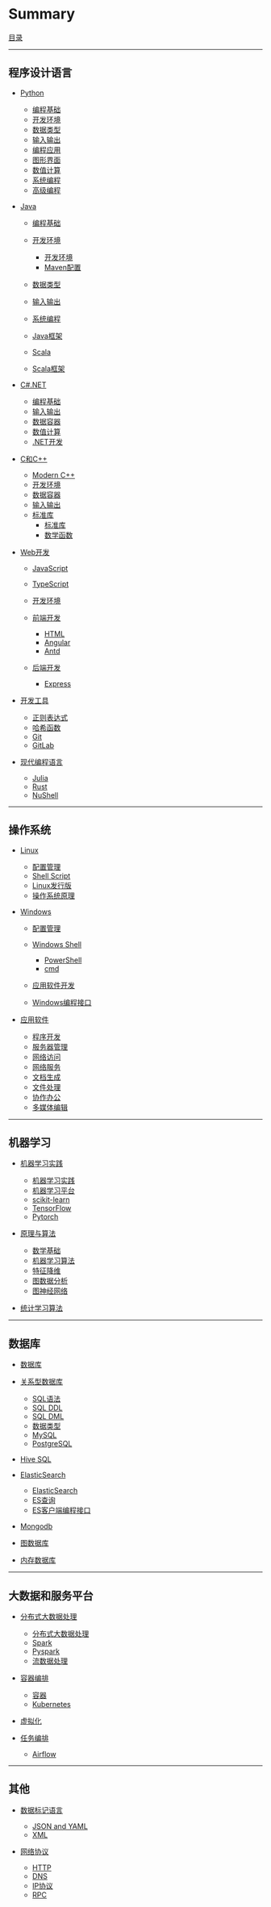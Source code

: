 # Summary

[目录](index.md)

---

## 程序设计语言

- [Python]()
  - [编程基础](./Python/Python编程基础.md)
  - [开发环境](./Python/Python开发环境.md)
  - [数据类型](./Python/Python数据类型.md)
  - [输入输出](./Python/Python输入输出.md)
  - [编程应用](./Python/Python编程应用.md)
  - [图形界面](./Python/Python图形界面.md)
  - [数值计算](./Python/Python数值计算.md)
  - [系统编程](./Python/Python系统编程.md)
  - [高级编程](./Python/Python高级编程.md)

- [Java]()
  - [编程基础](./Java/Java编程基础.md)
  - [开发环境](./Java/Java开发环境.md)
    - [开发环境](./Java/Java开发环境.md)
    - [Maven配置](./Java/Maven%20POM.md)

  - [数据类型](./Java/Java数据类型.md)
  - [输入输出](./Java/Java输入输出.md)
  - [系统编程](./Java/Java系统编程.md)
  - [Java框架](./Java/JavaFrameworks.md)
  - [Scala](./Java/Scala.md)
  - [Scala框架](./Java/ScalaFrameworks.md)

- [C#.NET]()
  - [编程基础](./CSharp.NET/CSharp编程基础.md)
  - [输入输出](./CSharp.NET/CSharp输入输出.md)
  - [数据容器](./CSharp.NET/CSharp数据容器.md)
  - [数值计算](./CSharp.NET/CSharp数值计算.md)
  - [.NET开发](./CSharp.NET/dotnet开发.md)

- [C和C++]()
  - [Modern C++](./CC++/Modern%20C++.md)
  - [开发环境](./CC++/C++开发环境.md)
  - [数据容器](./CC++/C++容器.md)
  - [输入输出](./CC++/输入输出.md)
  - [标准库](./CC++/标准库函数.md)
    - [标准库](./CC++/标准库函数.md)
    - [数学函数](./CC++/数学函数.md)

- [Web开发]()
  - [JavaScript](./JavaScript/JavaScript.md)
  - [TypeScript](./JavaScript/TypeScript.md)
  - [开发环境](./JavaScript/JavaScript开发环境.md)
  - [前端开发]()
    - [HTML](./数据交换语言/HTML.md)
    - [Angular](./JavaScript/Angular.md)
    - [Antd](./JavaScript/AntdPro.md)

  - [后端开发]()
    - [Express](./JavaScript/Express.md)

- [开发工具]()
  - [正则表达式](./笔记/正则表达式.md)
  - [哈希函数](./笔记/哈希函数.md)
  - [Git](./开发环境/git.md)
  - [GitLab](./开发环境/gitlab-cicd.md)

- [现代编程语言]()
  - [Julia](./NewLang/Julia/Julia%20Language.md)
  - [Rust](./NewLang/Rust/rust.md)
  - [NuShell](./NewLang/Nushell.md)

---

## 操作系统

- [Linux]()
  - [配置管理](./Linux/Linux配置和管理.md)
  - [Shell Script](./Linux/Linux-Shell.md)
  - [Linux发行版](./Linux/Linux发行版.md)
  - [操作系统原理](./Linux/操作系统原理.md)

- [Windows]()
  - [配置管理](./Windows/Windows配置管理.md)
  - [Windows Shell]()
    - [PowerShell](./Windows/Windows%20Shell.md)
    - [cmd](./Windows/cmd.md)

  - [应用软件开发](./Windows/Windows%20Applications.md)
  - [Windows编程接口](./Windows/Windows%20API.md)

- [应用软件]()
  - [程序开发](./应用软件/程序开发软件.md)
  - [服务器管理](./应用软件/服务器管理软件.md)
  - [网络访问](./应用软件/网络访问软件.md)
  - [网络服务](./应用软件/网络服务软件.md)
  - [文档生成](./应用软件/文档生成软件.md)
  - [文件处理](./应用软件/文件处理软件.md)
  - [协作办公](./应用软件/协作办公软件.md)
  - [多媒体编辑](./应用软件/多媒体编辑软件.md)

---

## 机器学习

- [机器学习实践](./机器学习/机器学习实践.md)
  - [机器学习实践](./机器学习/机器学习实践.md)
  - [机器学习平台](./机器学习/机器学习平台.md)
  - [scikit-learn](./机器学习/ScikitLearn.md)
  - [TensorFlow](./机器学习/TensorFlow.md)
  - [Pytorch](./机器学习/Pytorch.md)

- [原理与算法]()
  - [数学基础](./机器学习/机器学习的数学基础.md)
  - [机器学习算法](./机器学习/机器学习算法.md)
  - [特征降维](./机器学习/DimensionalityReduction.md)
  - [图数据分析](./机器学习/图数据分析.md)
  - [图神经网络](./机器学习/图神经网络.md)

- [统计学习算法](./机器学习/统计学习算法.md)

---

## 数据库

- [数据库](./数据库/数据库简介.md)
- [关系型数据库]()
  - [SQL语法](./数据库/SQL语法.md)
  - [SQL DDL](./数据库/SQL%20DDL.md)
  - [SQL DML](./数据库/SQL%20DML.md)
  - [数据类型](./数据库/SQL数据类型.md)
  - [MySQL](./数据库/MySQL.md)
  - [PostgreSQL](./数据库/PostgreSQL.md)

- [Hive SQL](./数据库/HiveSQL.md)
- [ElasticSearch](./数据库/Elasticsearch.md)
  - [ElasticSearch](./数据库/Elasticsearch.md)
  - [ES查询](./数据库/Elasticsearch查询.md)
  - [ES客户端编程接口](./数据库/ElasticsearchAPI.md)

- [Mongodb](./数据库/Mongodb.md)
- [图数据库](./数据库/GraphDatabase.md)
- [内存数据库](./数据库/MemoryCache.md)

---

## 大数据和服务平台

- [分布式大数据处理](./服务器/分布式大数据处理.md)
  - [分布式大数据处理](./服务器/分布式大数据处理.md)
  - [Spark](./服务器/Spark.md)
  - [Pyspark](./服务器/Spark%20Python%20API.md)
  - [流数据处理](./服务器/流数据处理.md)

- [容器编排]()
  - [容器](./服务器/容器编排.md)
  - [Kubernetes](./服务器/Kubernetes.md)

- [虚拟化](./服务器/虚拟化.md)
- [任务编排]()
  - [Airflow](./服务器/Airflow.md)

---

## 其他

- [数据标记语言]()
  - [JSON and YAML](./数据交换语言/JSON%20and%20YAML.md)
  - [XML](./数据交换语言/XML.md)

- [网络协议]()
  - [HTTP](./Protocols/http.md)
  - [DNS](./Protocols/DNS.md)
  - [IP协议](./Protocols/Internet%20Protocol.md)
  - [RPC](./Protocols/RPC.md)

